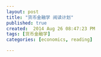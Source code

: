 ```yaml
---
layout: post
title: "货币金融学 阅读计划"
published: true
created:  2014 Aug 26 08:47:23 PM
tags: [货币金融学]
categories: [economics, reading]

---
```



